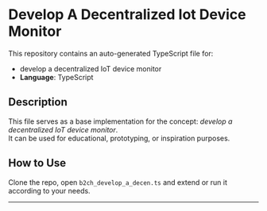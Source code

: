 # Develop A Decentralized Iot Device Monitor

This repository contains an auto-generated TypeScript file for:

- develop a decentralized IoT device monitor
- **Language**: TypeScript

## Description

This file serves as a base implementation for the concept: *develop a decentralized IoT device monitor*.  
It can be used for educational, prototyping, or inspiration purposes.

## How to Use

Clone the repo, open `b2ch_develop_a_decen.ts` and extend or run it according to your needs.

---


